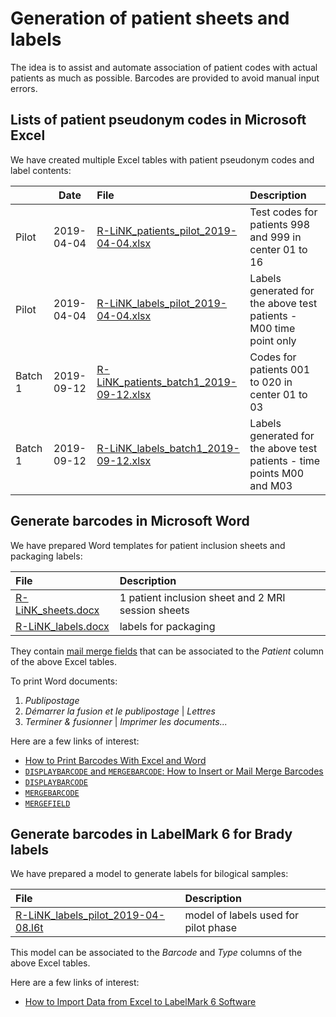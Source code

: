 # Generation of patient sheets and labels

The idea is to assist and automate association of patient codes with
actual patients as much as possible. Barcodes are provided to avoid
manual input errors.

## Lists of patient pseudonym codes in Microsoft Excel

We have created multiple Excel tables with patient pseudonym codes and label contents:

|         | Date       | File                                                                                                                                                       | Description                                                            |
|:--------|:----------:|:-----------------------------------------------------------------------------------------------------------------------------------------------------------|:-----------------------------------------------------------------------|
| Pilot   | 2019-04-04 | [R-LiNK_patients_pilot_2019-04-04.xlsx](https://github.com/rlink7/rlink_barcode/blob/master/data/pilot_2019-04-08/R-LiNK_patients_pilot_2019-04-04.xlsx)   | Test codes for patients 998 and 999 in center 01 to 16                 |
| Pilot   | 2019-04-04 | [R-LiNK_labels_pilot_2019-04-04.xlsx](https://github.com/rlink7/rlink_barcode/blob/master/data/pilot_2019-04-08/R-LiNK_labels_pilot_2019-04-04.xlsx)       | Labels generated for the above test patients - M00 time point only     |
| Batch 1 | 2019-09-12 | [R-LiNK_patients_batch1_2019-09-12.xlsx](https://github.com/rlink7/rlink_barcode/blob/master/data/batch1_2019-09-13/R-LiNK_patients_pilot_2019-09-12.xlsx) | Codes for patients 001 to 020 in center 01 to 03                       |
| Batch 1 | 2019-09-12 | [R-LiNK_labels_batch1_2019-09-12.xlsx](https://github.com/rlink7/rlink_barcode/blob/master/data/batch1_2019-09-13/R-LiNK_labels_pilot_2019-09-12.xlsx)     | Labels generated for the above test patients - time points M00 and M03 |

## Generate barcodes in Microsoft Word

We have prepared Word templates for patient inclusion sheets and packaging labels:

| File                                                                                              | Description                                        |
|:--------------------------------------------------------------------------------------------------|:---------------------------------------------------|
| [R-LiNK_sheets.docx](https://github.com/rlink7/rlink_barcode/blob/master/data/R-LiNK_sheets.docx) | 1 patient inclusion sheet and 2 MRI session sheets |
| [R-LiNK_labels.docx](https://github.com/rlink7/rlink_barcode/blob/master/data/R-LiNK_labels.docx) | labels for packaging                               |

They contain [mail merge fields](https://support.office.com/en-us/article/mail-merge-insert-merge-field-ad4a6f9b-c590-471e-b432-7d9cfff34890) that can be associated to the _Patient_ column of the above Excel tables.

To print Word documents:
1. _Publipostage_
2. _Démarrer la fusion et le publipostage_ | _Lettres_
3. _Terminer & fusionner_ | _Imprimer les documents..._

Here are a few links of interest:
* [How to Print Barcodes With Excel and Word](https://www.clearlyinventory.com/how-to-print-barcodes-with-excel-and-word)
* [`DISPLAYBARCODE` and `MERGEBARCODE`: How to Insert or Mail Merge Barcodes](https://hubpages.com/technology/Mail-Mergeable-Barcodes-in-Microsoft-Word-2013-aka-Bar-Codes)
* [`DISPLAYBARCODE`](https://docs.microsoft.com/en-us/openspecs/office_standards/ms-oi29500/cbc893c0-9683-416d-84c6-407a92451c19)
* [`MERGEBARCODE`](https://docs.microsoft.com/en-us/openspecs/office_standards/ms-oi29500/cc4b13c2-c09b-4545-a6ae-4509d943233e)
* [`MERGEFIELD`](https://support.office.com/en-us/article/field-codes-mergefield-field-7a6d24a1-68a6-4b05-8359-1dc087daf4e6)

## Generate barcodes in LabelMark 6 for Brady labels

We have prepared a model to generate labels for bilogical samples:

| File                                                                                                                                               | Description                          |
|:---------------------------------------------------------------------------------------------------------------------------------------------------|:-------------------------------------|
| [R-LiNK_labels_pilot_2019-04-08.l6t](https://github.com/rlink7/rlink_barcode/blob/master/data/pilot_2019-04-08/R-LiNK_labels_pilot_2019-04-08.l6t) | model of labels used for pilot phase |

This model can be associated to the _Barcode_ and _Type_ columns of the above Excel tables.

Here are a few links of interest:
* [How to Import Data from Excel to LabelMark 6 Software](https://www.youtube.com/watch?v=ISnkwf5efmg)
